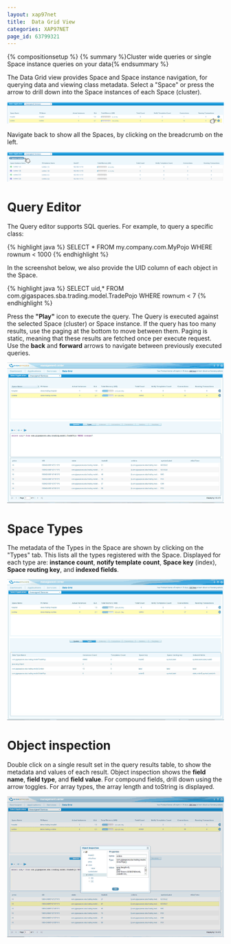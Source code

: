 ```yaml
---
layout: xap97net
title:  Data Grid View
categories: XAP97NET
page_id: 63799321
---
```


{% compositionsetup %}
{% summary %}Cluster wide queries or single Space instance queries on your data{% endsummary %}

The Data Grid view provides Space and Space instance navigation, for querying data and viewing class metadata.
Select a "Space" or press the arrow to drill down into the Space instances of each Space (cluster).

![DataGrid_SpaceInstanceSelection.png](/attachment_files/xap97net/DataGrid_SpaceInstanceSelection.png)

Navigate back to show all the Spaces, by clicking on the breadcrumb on the left.

![DataGrid_SpaceSelection.png](/attachment_files/xap97net/DataGrid_SpaceSelection.png)

# Query Editor

The Query editor supports SQL queries. For example, to query a specific class:

{% highlight java %}
SELECT * FROM my.company.com.MyPojo WHERE rownum < 1000
{% endhighlight %}

In the screenshot below, we also provide the UID column of each object in the Space.

{% highlight java %}
SELECT uid,* FROM com.gigaspaces.sba.trading.model.TradePojo WHERE rownum < 7
{% endhighlight %}

Press the **"Play"** icon to execute the query. The Query is executed against the selected Space (cluster) or Space instance.
If the query has too many results, use the paging at the bottom to move between them. Paging is static, meaning that these results are fetched once per execute request.
Use the **back** and **forward** arrows to navigate between previously executed queries.

![query.png](/attachment_files/xap97net/query.png)

# Space Types

The metadata of the Types in the Space are shown by clicking on the "Types" tab. This lists all the types registered with the Space.
Displayed for each type are: **instance count**, **notify template count**, **Space key** (index), **Space routing key**, and **indexed fields**.

![data_types.png](/attachment_files/xap97net/data_types.png)

# Object inspection

Double click on a single result set in the query results table, to show the metadata and values of each result.
Object inspection shows the **field name**, **field type**, and **field value**. For compound fields, drill down using the arrow toggles.
For array types, the array length and toString is displayed.

![object_inspector_from_query_results.png](/attachment_files/xap97net/object_inspector_from_query_results.png)

